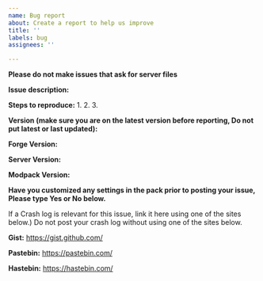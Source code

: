 ```yaml
---
name: Bug report
about: Create a report to help us improve
title: ''
labels: bug
assignees: ''

---
```


**Please do not make issues that ask for server files**

**Issue description:**

 

 
**Steps to reproduce:**
1.
2.
3.

 
**Version (make sure you are on the latest version before reporting, Do not put latest or last updated):**

**Forge Version:**



**Server Version:**



**Modpack Version:**




**Have you customized any settings in the pack prior to posting your issue, Please type Yes or No below.**

 
If a  Crash log is relevant for this issue, link it here using one of the sites below.)
Do not post your crash log without using one of the sites below.

 

**Gist:** https://gist.github.com/

**Pastebin:** https://pastebin.com/

**Hastebin:** https://hastebin.com/

